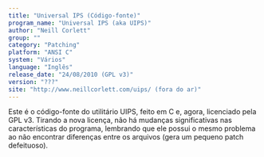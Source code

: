 ```yaml
---
title: "Universal IPS (Código-fonte)"
program_name: "Universal IPS (aka UIPS)"
author: "Neill Corlett"
group: ""
category: "Patching"
platform: "ANSI C"
system: "Vários"
language: "Inglês"
release_date: "24/08/2010 (GPL v3)"
version: "???"
site: "http://www.neillcorlett.com/uips/ (fora do ar)"
---
```

Este é o código-fonte do utilitário UIPS, feito em C e, agora, licenciado pela GPL v3. Tirando a nova licença, não há mudanças significativas nas características do programa, lembrando que ele possui o mesmo problema ao não encontrar diferenças entre os arquivos (gera um pequeno patch defeituoso).
